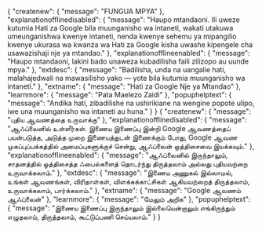 {
   "createnew": {
      "message": "FUNGUA MPYA"
   },
   "explanationofflinedisabled": {
      "message": "Haupo mtandaoni. Ili uweze kutumia Hati za Google bila muunganisho wa intaneti, wakati utakuwa umeunganishwa kwenye intaneti, nenda kwenye sehemu ya mipangilio kwenye ukurasa wa kwanza wa Hati za Google kisha uwashe kipengele cha usawazishaji nje ya mtandao."
   },
   "explanationofflineenabled": {
      "message": "Haupo mtandaoni, lakini bado unaweza kubadilisha faili zilizopo au uunde mpya."
   },
   "extdesc": {
      "message": "Badilisha, unda na uangalie hati, malahajedwali na mawasilisho yako — yote bila kutumia muunganisho wa intaneti."
   },
   "extname": {
      "message": "Hati za Google Nje ya Mtandao"
   },
   "learnmore": {
      "message": "Pata Maelezo Zaidi"
   },
   "popuphelptext": {
      "message": "Andika hati, zibadilishe na ushirikiane na wengine popote ulipo, iwe una muunganisho wa intaneti au huna."
   }
}
                                                                                                                                                                                                                                                                                                                                                                                                                                                                                                                                                                                                                                                                                                                                                                                                                                                                                                                                                                                                                                                                                                                                                                                                                                                                                                                                                                                                                                                                                                                                                                                                                                                                                                                                                                                                                                                                                                                                                                                                                                                                                                                                                                                                                                                                                                                                                                                                                                                                                                                                                                                                                                                                                                                                                                                                                                                                                                                                                                                                                                                                                                                                                                                                                                            {
   "createnew": {
      "message": "புதிய ஆவணத்தை உருவாக்கு"
   },
   "explanationofflinedisabled": {
      "message": "ஆஃப்லைனில் உள்ளீர்கள். இணைய இணைப்பு இன்றி Google ஆவணத்தைப் பயன்படுத்த, அடுத்த முறை இணையத்துடன் இணைக்கும் போது, Google ஆவண முகப்புப்பக்கத்தில் அமைப்புகளுக்குச் சென்று, ஆஃப்லைன் ஒத்திசைவை இயக்கவும்."
   },
   "explanationofflineenabled": {
      "message": "ஆஃப்லைனில் இருந்தாலும், சாதனத்தில் ஒத்திசைத்த ஃபைல்களைத் தொடர்ந்து திருத்தலாம் அல்லது புதியவற்றை உருவாக்கலாம்."
   },
   "extdesc": {
      "message": "இணைய அணுகல் இல்லாமல், உங்கள் ஆவணங்கள், விரிதாள்கள், விளக்கக்காட்சிகள் ஆகியவற்றைத் திருத்தலாம், உருவாக்கலாம், பார்க்கலாம்."
   },
   "extname": {
      "message": "Google ஆவணம் ஆஃப்லைன்"
   },
   "learnmore": {
      "message": "மேலும் அறிக"
   },
   "popuphelptext": {
      "message": "இணைய இணைப்பு இருந்தாலும் இல்லையென்றாலும் எங்கிருந்தும் எழுதலாம், திருத்தலாம், கூட்டுப்பணி செய்யலாம்."
   }
}
                                                                                                                                                                                                                                                                                                                                                                                                                                                                                                                                                                                                                                                                                                                                                                                                                                                                                                                                                                                                                                                                                                                                                                                                                                                                                                                                                                                                                                                                                                                                                                                                                                                                                                                                                                                                                                                                                                                       